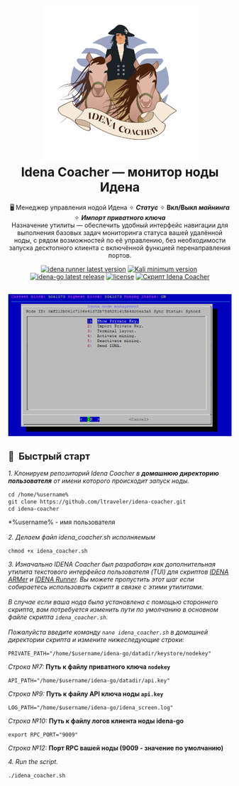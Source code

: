 <h1 align="center">
  <img width="350px" alt="Idena Coacher — монитор ноды Идена" Title="IDENA Coacher Monitor Tool" src="https://raw.githubusercontent.com/ltraveler/ltraveler/main/images/idena_coacher.png"><br/>
  Idena Coacher — монитор ноды Идена
</h1>
<p align="center">🖥️ Менеджер управления нодой Идена ✧ <b><i>Статус</i></b> ✧ <b>Вкл/Выкл <i>майнинга</i></b> ✧ <b><i>Импорт приватного ключа</i></b><br>Назначение утилиты — обеспечить удобный интерфейс навигации для выполнения базовых задач мониторинга статуса вашей удалённой ноды, с рядом возможностей по её управлению, без необходимости запуска десктопного клиента с включённой функцией перенаправления портов. </p>

<p align="center"><a href="https://github.com/ltraveler/idena-runner/releases/latest" target="_blank"><img src="https://img.shields.io/badge/version-v0.1.5-blue?style=for-the-badge&logo=none" alt="idena runner latest version" /></a>&nbsp;<a href="https://wiki.ubuntu.com/FocalFossa/ReleaseNotes" target="_blank"><img src="https://img.shields.io/badge/Kali-20.04(LTS)+-00ADD8?style=for-the-badge&logo=none" alt="Kali minimum version" /></a>&nbsp;<a href="https://github.com/ltraveler/idena-runner/blob/main/CHANGELOG.md" target="_blank"><img src="https://img.shields.io/badge/Build-Stable-success?style=for-the-badge&logo=none" alt="idena-go latest release" /></a>&nbsp;<a href="https://www.gnu.org/licenses/quick-guide-gplv3.html" target="_blank"><img src="https://img.shields.io/badge/license-GPL3.0-red?style=for-the-badge&logo=none" alt="license" /></a>&nbsp;<a href="https://github.com/ltraveler/idena-coacher/blob/main/README.md" target="_blank"><img src="https://img.shields.io/badge/readme-ENGLISH-orange?style=for-the-badge&logo=none" alt="Скрипт Idena Coacher" /></a></p>

<p align="center"><br>
  <img alt="Идена Кучер: монитор ноды" Title="Идена Кучер - основной интерфейс" src="https://raw.githubusercontent.com/ltraveler/ltraveler/main/images/IDENA_Coacher_Monitor_Tool_UI.jpg">
</p>

## 🚀&nbsp; Быстрый старт
*1. Клонируем репозиторий Idena Coacher в **домашнюю директорию пользователя** от имени которого происходит запуск ноды.*
```
cd /home/%username%
git clone https://github.com/ltraveler/idena-coacher.git
cd idena-coacher
```
*%username% - имя пользователя<br><br>
*2. Делаем файл idena_coacher.sh исполняемым*
```
chmod +x idena_coacher.sh
```
*3. Изначально IDENA Coacher был разработан как дополнительная утилита текстового интерфейса пользователя (TUI) для скриптов  [IDENA ARMer](https://github.com/ltraveler/idena-armer) и [IDENA Runner](https://github.com/ltraveler/idena-runner). Вы можете пропустить этот шаг если собираетесь использовать скрипт в связке с этими утилитами.<br><br>
В случае если ваша нода была установлена с помощью стороннего скрипта, вам потребуется изменить пути по умолчанию в основном файле скрипта `idena_coacher.sh`.<br><br>
Пожалуйста введите команду `nano idena_coacher.sh` в домашней директории скрипта и измените нижеследующие строки:*
```
PRIVATE_PATH="/home/$username/idena-go/datadir/keystore/nodekey"
```
*Строка №7:* **Путь к файлу приватного ключа `nodekey`**
```
API_PATH="/home/$username/idena-go/datadir/api.key"
```
*Строка №9:* **Путь к файлу API ключа ноды `api.key`**
```
LOG_PATH="/home/$username/idena-go/idena_screen.log"
```
*Строка №10:* **Путь к файлу логов клиента ноды idena-go**
```
export RPC_PORT="9009"
```
*Строка №12:* **Порт RPC вашей ноды (9009 - значение по умолчанию)**

*4. Run the script.*
```
./idena_coacher.sh
```
